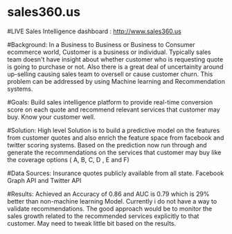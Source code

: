 sales360.us
=================

#LIVE Sales Intelligence dashboard : http://www.sales360.us


#Background:
In a Business to Business or Business to Consumer ecommerce world, Customer is a business or individual. 
Typically sales team doesn't have insight about whether customer who is requesting quote is going to purchase or not.
Also there is a great deal of uncertainity around up-selling causing sales team to oversell or cause customer churn.
This problem can be addressed by using Machine learning and Recommendation systems.


#Goals:
Build sales intelligence platform to provide real-time conversion score on each quote and recommend relevant services that customer may buy. Know your customer well.

#Solution:
High level Solution is to build a predictive model on the features from customer quotes and also enrich the feature space from facebook and twitter scoring systems. Based on the prediction now run through and generate the recommendations on the services that customer may buy like the coverage options ( A, B, C, D , E and F)

#Data Sources:
Insurance quotes publicly available from all state.
Facebook Graph API and Twitter API

#Results:
Achieved an Accuracy of 0.86 and AUC is 0.79 which is 29% better than non-machine learning Model.
Currently i do not have a way to validate recommendations. The good approach would be to monitor the sales growth related to the recommended services explicitly to that customer. May need to tweak little bit based on the results. 




















